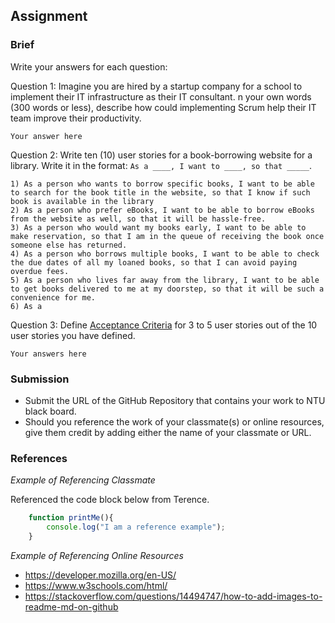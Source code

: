 ## Assignment

### Brief

Write your answers for each question:

Question 1:
Imagine you are hired by a startup company for a school to implement their IT infrastructure as their IT consultant. n your own words (300 words or less), describe how could implementing Scrum help their IT team improve their productivity.

```
Your answer here
```

Question 2:
Write ten (10) user stories for a book-borrowing website for a library. Write it in the format: `As a ____, I want to ____, so that _____`.

```
1) As a person who wants to borrow specific books, I want to be able to search for the book title in the website, so that I know if such book is available in the library
2) As a person who prefer eBooks, I want to be able to borrow eBooks from the website as well, so that it will be hassle-free.
3) As a person who would want my books early, I want to be able to make reservation, so that I am in the queue of receiving the book once someone else has returned.
4) As a person who borrows multiple books, I want to be able to check the due dates of all my loaned books, so that I can avoid paying overdue fees.
5) As a person who lives far away from the library, I want to be able to get books delivered to me at my doorstep, so that it will be such a convenience for me.
6) As a 

```

Question 3: 
Define [Acceptance Criteria](https://resources.scrumalliance.org/Article/need-know-acceptance-criteria) for 3 to 5 user stories out of the 10 user stories you have defined.

```
Your answers here
```


### Submission 

- Submit the URL of the GitHub Repository that contains your work to NTU black board.
- Should you reference the work of your classmate(s) or online resources, give them credit by adding either the name of your classmate or URL. 


### References

_Example of Referencing Classmate_

Referenced the code block below from Terence.
```js
    function printMe(){
        console.log("I am a reference example");
    }
```

_Example of Referencing Online Resources_

- https://developer.mozilla.org/en-US/
- https://www.w3schools.com/html/
- https://stackoverflow.com/questions/14494747/how-to-add-images-to-readme-md-on-github


